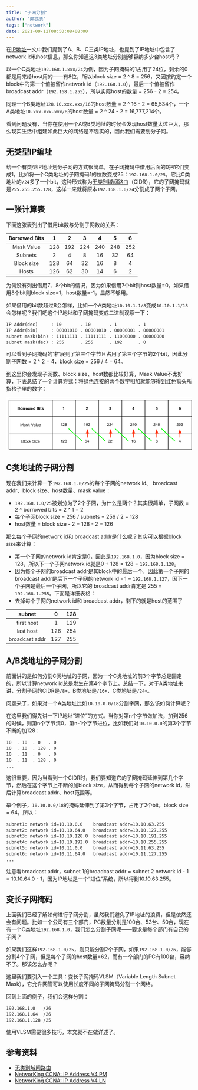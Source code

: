 ```yaml
---
title: "子网分割"
author: "颇忒脱"
tags: ["network"]
date: 2021-09-12T08:50:08+08:00
---
```


<!--more-->

在[IP地址][ip-address]一文中我们提到了A、B、C三类IP地址，也提到了IP地址中包含了network id和host信息，那么你知道这3类地址分别能够容纳多少台host吗？

以一个C类地址`192.168.1.xxx/24`为例，因为子网掩码的1占用了24位，剩余的0都是用来给host用的——有8位，所以block size = 2 ^ 8 = 256，又因按约定一个block中的第一个值被留作network id（`192.168.1.0`），最后一个值被留作 broadcast addr（`192.168.1.255`），所以实际host的数量 = 256 - 2 = 254。

同理一个B类地址`128.10.xxx.xxx/16`的host数量 = 2 ^ 16 - 2 = 65,534个，一个A类地址`10.xxx.xxx.xxx/8`的host数量 = 2 ^ 24 - 2 = 16,777,214个。

看到问题没有，当你在使用一个A或B类地址的时候会发现host数量太过巨大，那么现实生活中组建如此巨大的网络是不现实的，因此我们需要划分子网。

## 无类型IP编址

给一个有类型IP地址划分子网的方式很简单，在子网掩码中借用后面的0把它们变成1，比如将一个C类地址的子网掩码1的位数变成25：`192.168.1.0/25`，它比C类地址的`/24`多了一个bit，这种形式称为[无类别域间路由][cidr]（CIDR），它的子网掩码就是`255.255.255.128`，这样一来就将原本`192.168.1.0/24`分割成了两个子网。

## 一张计算表

下面这张表列出了借用bit数与分割子网数的关系：

| Borrowed Bits|  1  |  2  |  3  |  4  |  5  |  6  |
|:------------:|:---:|:---:|:---:|:---:|:---:|:---:|
| Mask Value   | 128 | 192 | 224 | 240 | 248 | 252 |
| Subnets      | 2   | 4   | 8   | 16  | 32  | 64  |
| Block size   | 128 | 64  | 32  | 16  | 8   | 4   |
| Hosts        | 126 | 62  | 30  | 14  | 6   | 2   |

为何没有列出借用7、8个bit的情况，因为如果借用7个bit则host数量=0。如果借用8个bit则block size=1，host数量=-1，显然不够用。

如果借用的bit数超过8会怎样，比如一个A类地址`10.10.1.1/8`变成`10.10.1.1/18`会怎样呢？我们吧这个IP地址和子网掩码变成二进制观察一下：

```
IP Addr(dec)     : 10       . 10       . 1        . 1
IP Addr(bin)     : 00001010 . 00001010 . 00000001 . 00000001
subnet mask(bin) : 11111111 . 11111111 . 11000000 . 00000000
subnet mask(dec) : 255      . 255      . 192      . 0
```

可以看到子网掩码的1扩展到了第三个字节且占用了第三个字节的2个bit，因此分割子网数 = 2 ^ 2 = 4，block size = 256 / 4 = 64。

到这里你会发现子网数、block size、host数都比较好算，Mask Value不太好算，下表总结了一个计算方式：将绿色连接的两个数字相加就能够得到红色箭头所指格子里的数字：

![mask value计算表](subnetting-mask-calc-table.png)

## C类地址的子网分割

现在我们来计算一下`192.168.1.0/25`的每个子网的network id、 broadcast addr、block size、host数量、mask value：

* `192.168.1.0/25`被划分为了2个子网，为什么是两个？其实很简单，子网数 = 2 ^ borrowed bits = 2 ^ 1 = 2
* 每个子网block size = 256 / subnets = 256 / 2 = 128
* host数量 = block size - 2 = 128 - 2 = 126

那么每个子网的network id和 broadcast addr是什么呢？其实可以根据block size来计算：

* 第一个子网的network id肯定是0，因此是`192.168.1.0`，因为block size = 128，所以下一个子网network id就是0 + 128 = 128 = `192.168.1.128`。
* 因为每个子网的broadcast addr是其block中的最后一个，因此第一个子网的broadcast addr是后下一个子网的network id - 1 = `192.168.1.127`，因下一个子网是最后一个子网，所以它的 broadcast addr肯定是 255 = `192.168.1.255`。下面是详细表格：
* 去掉每个子网的network id和 broadcast addr，剩下的就是host的范围了

| subnet         | 0    | 128    |
|:--------------:|:----:|:------:|
| first host     | 1    | 129    |
| last host      | 126  | 254    |
| broadcast addr | 127  | 255    |



## A/B类地址的子网分割

前面讲的是如何分割C类地址的子网，因为一个C类地址的前3个字节总是固定的，所以计算network id总是发生在第4个字节上。总结一下，对于A类地址来讲，分割子网的CIDR是`/8+`，B类地址是`/16+`，C类地址是`/24+`。

问题来了，如果对一个A类地址比如`10.10.0.0/18`分割字网，那么该如何计算呢？

在这里我们得先讲一下IP地址“进位”的方式。当你对第n个字节做加法，加到256的时候，则第n个字节清0，第n-1个字节进位，比如我们对`10.10.0.0`的第3个字节不断的加128：

```
10  . 10  . 0   . 0
10  . 10  . 128 . 0
10  . 11  . 0   . 0
10  . 11  . 128 . 0
...
```

这很重要，因为当看到一个CIDR时，我们要知道它的子网掩码延伸到第几个字节，然后在这个字节上不断的加block size，从而得到每个子网的network id，然后计算broadcast addr、host范围等。

举个例子，`10.10.0.0/18`的掩码延伸到了第3个字节，占用了2个bit，block size = 64，所以：

```
subnet1: network id=10.10.0.0    broadcast addr=10.10.63.255
subnet2: network id=10.10.64.0   broadcast addr=10.10.127.255
subnet3: network id=10.10.128.0  broadcast addr=10.10.191.255
subnet4: network id=10.10.192.0  broadcast addr=10.10.255.255
subnet5: network id=10.11.0.0    broadcast addr=10.11.63.255
subnet6: network id=10.11.64.0   broadcast addr=10.11.127.255
...
```

注意看broadcast addr，subnet 1的broadcast addr = subnet 2 network id - 1 = 10.10.64.0 - 1，因为IP地址是一个“进位”系统，所以得到10.10.63.255。

## 变长子网掩码

上面我们已经了解如何进行子网分割，虽然我们避免了IP地址的浪费，但是依然还会有问题。比如一个公司有三个部门，PC数量分别是100台、53台、50台，现在有一个C类地址`192.168.1.0`，我们怎么分割子网呢——要求是每个部门有自己的子网？

如果我们这样`192.168.1.0/25`，则只能分割2个子网，如果`192.168.1.0/26`，能够分割4个子网，但是每个子网的host数量=62，而有一个部门的PC有100台，容纳不了。那该怎么办呢？

这里我们要引入一个工具：变长子网掩码VLSM（Variable Length Subnet Mask），它允许网管可以使用长度不同的子网掩码分割一个网络。

回到上面的例子，我们会这样分割：

```
192.168.1.0   /26
192.168.1.64  /26
192.168.1.128 /25
```

使用VLSM需要很多技巧，本文就不在做详述了。

## 参考资料

* [无类别域间路由][cidr]
* [NetworKing CCNA: IP Address V4 PM][networking-ccna-ipv4-pm]
* [NetworKing CCNA: IP Address V4 LN][networking-ccna-ipv4-ln]

[ip-address]: ip-address.md
[cidr]: https://zh.wikipedia.org/wiki/%E6%97%A0%E7%B1%BB%E5%88%AB%E5%9F%9F%E9%97%B4%E8%B7%AF%E7%94%B1
[networking-ccna-ipv4-pm]: https://www.youtube.com/watch?v=Ct4PU6CyvTQ
[networking-ccna-ipv4-ln]: https://www.youtube.com/watch?v=-e3e9w1GmBw